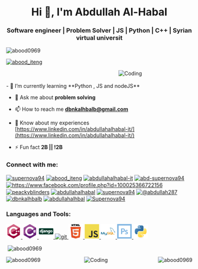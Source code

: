 <h1 align="center">Hi 👋, I'm Abdullah Al-Habal</h1>
<h3 align="center">Software engineer | Problem Solver | JS | Python | C++ | Syrian virtual universit</h3>
<p align="left"> <img src="https://komarev.com/ghpvc/?username=abood0969&label=Profile%20views&color=0e75b6&style=flat" alt="abood0969" /> </p>

<p align="left"> <a href="https://twitter.com/abood_iteng" target="blank"><img src="https://img.shields.io/twitter/follow/abood_iteng?logo=twitter&style=for-the-badge" alt="abood_iteng" /></a> </p>

<img align="right" alt="Coding" width="200" scr="https://keestalkstech.com/wp-content/uploads/2016/07/node-wallpaper.jpg">
<br><br>
- 🌱 I’m currently learning **Python , JS and nodeJS**

- 💬 Ask me about **problem solving**

- 📫 How to reach me **dbnkalhbalb@gmail.com**

- 📄 Know about my experiences [https://www.linkedin.com/in/abdullahalhabal-it/](https://www.linkedin.com/in/abdullahalhabal-it/)

- ⚡ Fun fact **2B || !2B**

<h3 align="left">Connect with me:</h3>
<p align="left">
<a href="https://codepen.io/supernova94" target="blank"><img align="center" src="https://raw.githubusercontent.com/rahuldkjain/github-profile-readme-generator/master/src/images/icons/Social/codepen.svg" alt="supernova94" height="30" width="40" /></a>
<a href="https://twitter.com/abood_iteng" target="blank"><img align="center" src="https://raw.githubusercontent.com/rahuldkjain/github-profile-readme-generator/master/src/images/icons/Social/twitter.svg" alt="abood_iteng" height="30" width="40" /></a>
<a href="https://linkedin.com/in/abdullahalhabal-it" target="blank"><img align="center" src="https://raw.githubusercontent.com/rahuldkjain/github-profile-readme-generator/master/src/images/icons/Social/linked-in-alt.svg" alt="abdullahalhabal-it" height="30" width="40" /></a>
<a href="https://stackoverflow.com/users/abd-supernova94" target="blank"><img align="center" src="https://raw.githubusercontent.com/rahuldkjain/github-profile-readme-generator/master/src/images/icons/Social/stack-overflow.svg" alt="abd-supernova94" height="30" width="40" /></a>
<a href="https://fb.com/https://www.facebook.com/profile.php?id=100025366722156" target="blank"><img align="center" src="https://raw.githubusercontent.com/rahuldkjain/github-profile-readme-generator/master/src/images/icons/Social/facebook.svg" alt="https://www.facebook.com/profile.php?id=100025366722156" height="30" width="40" /></a>
<a href="https://www.codechef.com/users/peackyblinders" target="blank"><img align="center" src="https://cdn.jsdelivr.net/npm/simple-icons@3.1.0/icons/codechef.svg" alt="peackyblinders" height="30" width="40" /></a>
<a href="https://codeforces.com/profile/abdullahalhabal" target="blank"><img align="center" src="https://raw.githubusercontent.com/rahuldkjain/github-profile-readme-generator/master/src/images/icons/Social/codeforces.svg" alt="abdullahalhabal" height="30" width="40" /></a>
<a href="https://www.leetcode.com/supernova94" target="blank"><img align="center" src="https://raw.githubusercontent.com/rahuldkjain/github-profile-readme-generator/master/src/images/icons/Social/leet-code.svg" alt="supernova94" height="30" width="40" /></a>
<a href="https://www.hackerearth.com/@abdullah287" target="blank"><img align="center" src="https://raw.githubusercontent.com/rahuldkjain/github-profile-readme-generator/master/src/images/icons/Social/hackerearth.svg" alt="@abdullah287" height="30" width="40" /></a>
<a href="https://auth.geeksforgeeks.org/user/dbnkalhbalb" target="blank"><img align="center" src="https://raw.githubusercontent.com/rahuldkjain/github-profile-readme-generator/master/src/images/icons/Social/geeks-for-geeks.svg" alt="dbnkalhbalb" height="30" width="40" /></a>
<a href="https://www.topcoder.com/members/abdullahalhbal" target="blank"><img align="center" src="https://raw.githubusercontent.com/rahuldkjain/github-profile-readme-generator/master/src/images/icons/Social/topcoder.svg" alt="abdullahalhbal" height="30" width="40" /></a>
<a href="https://discord.gg/Supernova94" target="blank"><img align="center" src="https://raw.githubusercontent.com/rahuldkjain/github-profile-readme-generator/master/src/images/icons/Social/discord.svg" alt="Supernova94" height="30" width="40" /></a>
</p>

<h3 align="left">Languages and Tools:</h3>
<p align="left"> <a href="https://www.w3schools.com/cpp/" target="_blank" rel="noreferrer"> <img src="https://raw.githubusercontent.com/devicons/devicon/master/icons/cplusplus/cplusplus-original.svg" alt="cplusplus" width="40" height="40"/> </a> <a href="https://www.w3schools.com/cs/" target="_blank" rel="noreferrer"> <img src="https://raw.githubusercontent.com/devicons/devicon/master/icons/csharp/csharp-original.svg" alt="csharp" width="40" height="40"/> </a> <a href="https://www.djangoproject.com/" target="_blank" rel="noreferrer"> <img src="https://raw.githubusercontent.com/devicons/devicon/master/icons/django/django-original.svg" alt="django" width="40" height="40"/> </a> <a href="https://git-scm.com/" target="_blank" rel="noreferrer"> <img src="https://www.vectorlogo.zone/logos/git-scm/git-scm-icon.svg" alt="git" width="40" height="40"/> </a> <a href="https://www.w3.org/html/" target="_blank" rel="noreferrer"> <img src="https://raw.githubusercontent.com/devicons/devicon/master/icons/html5/html5-original-wordmark.svg" alt="html5" width="40" height="40"/> </a> <a href="https://developer.mozilla.org/en-US/docs/Web/JavaScript" target="_blank" rel="noreferrer"> <img src="https://raw.githubusercontent.com/devicons/devicon/master/icons/javascript/javascript-original.svg" alt="javascript" width="40" height="40"/> </a> <a href="https://www.mysql.com/" target="_blank" rel="noreferrer"> <img src="https://raw.githubusercontent.com/devicons/devicon/master/icons/mysql/mysql-original-wordmark.svg" alt="mysql" width="40" height="40"/> </a> <a href="https://www.photoshop.com/en" target="_blank" rel="noreferrer"> <img src="https://raw.githubusercontent.com/devicons/devicon/master/icons/photoshop/photoshop-line.svg" alt="photoshop" width="40" height="40"/> </a> <a href="https://www.python.org" target="_blank" rel="noreferrer"> <img src="https://raw.githubusercontent.com/devicons/devicon/master/icons/python/python-original.svg" alt="python" width="40" height="40"/> </a> </p>

<p>&nbsp;<img align="center" src="https://github-readme-stats.vercel.app/api?username=abood0969&show_icons=true&locale=en" alt="abood0969" /></p>

<p><img align="left" src="https://github-readme-stats.vercel.app/api/top-langs?username=abood0969&show_icons=true&locale=en&layout=compact" alt="abood0969" /></p>


<p><img align="right" src="https://github-readme-streak-stats.herokuapp.com/?user=abood0969&" alt="abood0969" /></p>
<img align="right" alt="Coding" width="200" scr="https://external-content.duckduckgo.com/iu/?u=https%3A%2F%2Ftse2.mm.bing.net%2Fth%3Fid%3DOIP.M8v7Wwly6xRatFH9hGE-FAHaEF%26pid%3DApi&f=1">
